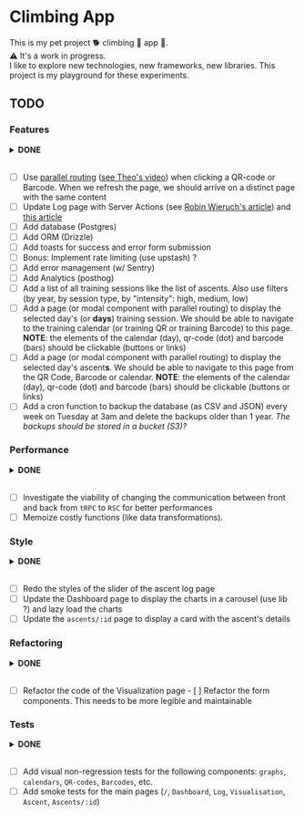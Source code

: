 # Climbing App

This is my pet project 🐕 climbing 🧗 app 📱.  
⚠️ It's a work in progress.  
I like to explore new technologies, new frameworks, new libraries. This project
is my playground for these experiments.  

## TODO

### Features

<details>
<summary><strong>DONE</strong></summary>

- [x] Clicking a QR-code or Barcode should open a modal with the code, not a new
  page
- [x] Add chart showing the average (min and max) number of tries per grade
- [x] Add auth (Clerk) and protect the `/log` route
- [x] Add ability to log a training session

</details>
</br>

- [ ] Use [parallel
  routing](https://nextjs.org/docs/app/building-your-application/routing/parallel-routes)
  ([see Theo's video](https://www.youtube.com/watch?v=d5x0JCZbAJs&t=5527s))
  when clicking a QR-code or Barcode. When we
  refresh the page, we should arrive
  on a distinct page with the same content
- [ ] Update Log page with Server Actions (see [Robin Wieruch's
  article](https://www.robinwieruch.de/next-forms/)) and [this
  article](https://www.robinwieruch.de/react-form-validation/)
- [ ] Add database (Postgres)
- [ ] Add ORM (Drizzle)
- [ ] Add toasts for success and error form submission
- [ ] Bonus: Implement rate limiting (use upstash) ?
- [ ] Add error management (w/ Sentry)
- [ ] Add Analytics (posthog)
- [ ] Add a list of all training sessions like the list of ascents. Also use
  filters (by year, by session type, by "intensity": high, medium, low)
- [ ] Add a page (or modal component with parallel routing) to display the
  selected day's (or **days**) training session. We should be able to navigate
  to the training calendar (or training QR or training Barcode) to this page.
  **NOTE**: the elements of the calendar (day), qr-code (dot) and barcode (bars)
  should be clickable (buttons or links)
- [ ] Add a page (or modal component with parallel routing) to display the
  selected day's ascent**s**. We should be able to navigate to this page from
  the QR Code, Barcode or calendar. **NOTE**: the elements of the calendar
  (day), qr-code (dot) and barcode (bars) should be clickable (buttons or links)
- [ ] Add a cron function to backup the database (as CSV and JSON) every week on
 Tuesday at 3am and delete the backups older than 1 year. *The backups should be
 stored in a bucket (S3)?*

### Performance

<details>
<summary><strong>DONE</strong></summary>

- [x] Improve caching mechanisms for better performances (`createCache`,
  Vercel's fluid computing, ...)
- [x] Use [react compiler](https://nextjs.org/docs/app/api-reference/config/next-config-js/reactCompiler)

</details>
</br>

- [ ] Investigate the viability of changing the communication between front and
  back from `tRPC` to `RSC` for better performances
- [ ] Memoize costly functions (like data transformations).

### Style

<details>
<summary><strong>DONE</strong></summary>

- [x] Redo the styles of the group toggle in the ascent log page
- [x] Style the sign-in button & User Avatar button
- [x] Style the QR/Barcode buttons & the `<dialog>` elements (in the
  Visualization page)

</details>
</br>

- [ ] Redo the styles of the slider of the ascent log page
- [ ] Update the Dashboard page to display the charts in a carousel (use lib ?)
  and lazy load the charts
- [ ] Update the `ascents/:id` page to display a card with the ascent's details

### Refactoring

<details>
<summary><strong>DONE</strong></summary>

- [x] Redo ascents table with another library (`@handsontable`)
- [x] Merge QR-Code pages and Barcode pages for training and ascents into one
  page. Use a switch to change from training to ascents. Use a button-group to
  change visualisation type (barcode or QR-code)
- [x] Switch all radix-ui components to base-ui
- [x] ~~Use [HeatJS](https://www.william-troup.com/heat-js/examples/index.html) to
  display the calendars (training and ascents). Also take the opportunity to
  stash my component somewhere and also improve it using the best practice found
  in HeatJS~~
- [x] Add the calendars (ascents and training) to the Visualization page

</details>
</br>

- [ ] Refactor the code of the Visualization page
- [ ] Refactor the form components. This needs to be more legible and
maintainable

### Tests

<details>
<summary><strong>DONE</strong></summary>

- [x] Add unit tests for the charts data transformations helpers. This allows us
  to refactor the code to improve performance or readability without breaking
  the app
- [x] Add unit tests for the `Google Sheets` to `JS` transformer functions
- [x] Add unit tests for the functions in the `src/helpers` folder

</details>
</br>

- [ ] Add visual non-regression tests for the following components: `graphs`,
  `calendars`, `QR-codes`, `Barcodes`, etc.
- [ ] Add smoke tests for the main pages (`/`, `Dashboard`, `Log`,
  `Visualisation`, `Ascent`, `Ascents/:id`)
